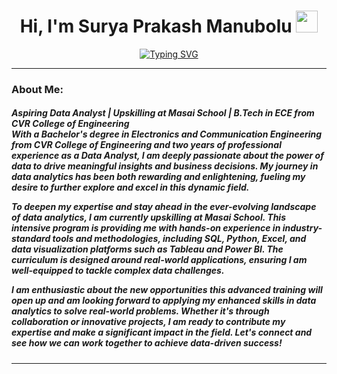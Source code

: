 <h1 align="center">Hi, I'm Surya Prakash Manubolu <img src="https://media.giphy.com/media/hvRJCLFzcasrR4ia7z/giphy.gif" width="35"></h1>

[<div align="center">![Typing SVG](https://readme-typing-svg.demolab.com?font=Fira+Code&weight=800&pause=1000&color=00ffff&background=B3FFE500&center=true&random=false&width=435&lines=Aspiring+Data+Analyst;Upskilling+at+Masai+School)</div>](https://git.io/typing-svg)
<hr>
 
### About Me:
<h5>
Aspiring Data Analyst | Upskilling at Masai School | B.Tech in ECE from CVR College of Engineering
<br>
With a Bachelor's degree in Electronics and Communication Engineering from CVR College of Engineering and two years of professional experience as a Data Analyst, I am deeply passionate about the power of data to drive meaningful insights and business decisions. My journey in data analytics has been both rewarding and enlightening, fueling my desire to further explore and excel in this dynamic field.

To deepen my expertise and stay ahead in the ever-evolving landscape of data analytics, I am currently upskilling at Masai School. This intensive program is providing me with hands-on experience in industry-standard tools and methodologies, including SQL, Python, Excel, and data visualization platforms such as Tableau and Power BI. The curriculum is designed around real-world applications, ensuring I am well-equipped to tackle complex data challenges.

I am enthusiastic about the new opportunities this advanced training will open up and am looking forward to applying my enhanced skills in data analytics to solve real-world problems. Whether it's through collaboration or innovative projects, I am ready to contribute my expertise and make a significant impact in the field. Let's connect and see how we can work together to achieve data-driven success!
</h5>
<hr>
